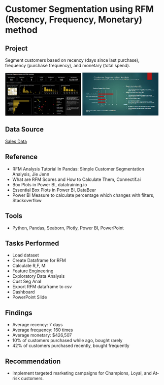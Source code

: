 # Customer Segmentation using RFM (Recency, Frequency, Monetary) method

## Project
Segment customers based on  recency (days since last purchase), frequency (purchase frequency), and monetary (total spend).

<p float=left>
<img src="https://github.com/Sarah269/glowing-dollop/blob/main/CustSegRFM/CustSegRFM_dashboard.png" width="49%">
<img src="https://github.com/Sarah269/glowing-dollop/blob/main/CustSegRFM/CustSegRFM_PP.png" width="49%">
</p>



## Data Source
[Sales Data](https://www.youtube.com/redirect?event=video_description&redir_token=QUFFLUhqbE1DMUtaRmZMODd0S0hPZE90QWNnN2hvYkd3Z3xBQ3Jtc0tuM0NZUDBhNXI1YTdLOEZsNl9aRlNMcnRsQ1JfRzFzNjhSYWNhVW9aajlUQnYwM3VwdktKTmI1TkJlbE8wSHlNa18teEZXZzlEMnM3X2RYbWM0WXhDNk5mUzhqZWVWeER0WWJrWHJ0M1Z2OWk3U18xRQ&q=https%3A%2F%2Fdrive.google.com%2Fuc%3Fexport%3Ddownload%26id%3D1zXpZLlxvFVfiw3j73vnfTLDd1fouuPsM&v=9wxWrERZvss)

## Reference
* RFM Analysis Tutorial In Pandas: Simple Customer Segmentation Analysis, Jie Jenn
* What are RFM Scores and How to Calculate Them, Connectif.ai
* Box Plots in Power BI, datatraining.io
* Essential Box Plots in Power BI, DataBear
* Power BI Measure to calculate percentage which changes with filters, Stackoverflow


## Tools
- Python, Pandas, Seaborn, Plotly, Power BI, PowerPoint
  
## Tasks Performed
- Load dataset
- Create Dataframe for RFM
- Calculate R,F, M
- Feature Engineering
- Exploratory Data Analysis
- Cust Seg Anal
- Export RFM dataframe to csv
- Dashboard
- PowerPoint Slide

## Findings
- Average recency: 7 days
- Average frequency: 160 times
- Average monetary: $426,507
- 10% of customers purchased while ago, bought rarely
- 42% of customers purchased recently, bought frequently

## Recommendation
- Implement targeted marketing campaigns for Champions, Loyal, and At-risk customers.

  
